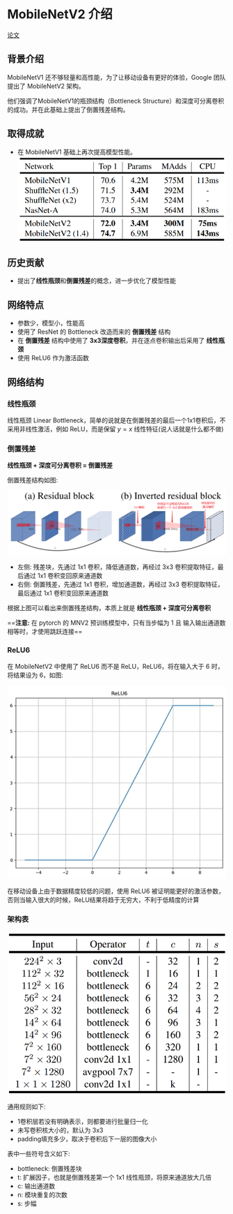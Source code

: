 # MobileNetV2 介绍

[论文](https://arxiv.org/pdf/1801.04381.pdf)

## 背景介绍

MobileNetV1 还不够轻量和高性能，为了让移动设备有更好的体验，Google 团队提出了 MobileNetV2 架构。

他们强调了MobileNetV1的瓶颈结构（Bottleneck Structure）和深度可分离卷积的成功。并在此基础上提出了倒置残差结构。

## 取得成就

- 在 MobileNetV1 基础上再次提高模型性能。
  ![](md-img/MobileNetV2介绍_2024-01-24-16-08-33.png)

## 历史贡献

- 提出了**线性瓶颈**和**倒置残差**的概念，进一步优化了模型性能

## 网络特点

- 参数少，模型小，性能高
- 使用了 ResNet 的 Bottleneck 改造而来的 **倒置残差** 结构
- 在 **倒置残差** 结构中使用了 **3x3深度卷积**，并在逐点卷积输出后采用了 **线性瓶颈**
- 使用 ReLU6 作为激活函数

## 网络结构

### 线性瓶颈

线性瓶颈 Linear Bottleneck，简单的说就是在倒置残差的最后一个1x1卷积后，不采用非线性激活，例如 ReLU，而是保留 $y = x$ 线性特征(说人话就是什么都不做)

### 倒置残差

**线性瓶颈 + 深度可分离卷积 = 倒置残差**

倒置残差结构如图:

![](md-img/MobileNetV2介绍_2024-01-24-16-46-48.png)

- 左侧: 残差块，先通过 1x1 卷积，降低通道数，再经过 3x3 卷积提取特征，最后通过 1x1 卷积变回原来通道数
- 右侧: 倒置残差，先通过 1x1 卷积，增加通道数，再经过 3x3 卷积提取特征，最后通过 1x1 卷积变回原来通道数

根据上图可以看出来倒置残差结构，本质上就是 **线性瓶颈 + 深度可分离卷积**

==**注意:** 在 pytorch 的 MNV2 预训练模型中，只有当步幅为 1 且 输入输出通道数相等时，才使用跳跃连接==

### ReLU6

在 MobileNetV2 中使用了 ReLU6 而不是 ReLU，ReLU6，将在输入大于 6 时，将结果设为 6，如图:

![](md-img/学习笔记_2024-01-03-16-07-08.png)

在移动设备上由于数据精度较低的问题，使用 ReLU6 被证明能更好的激活参数，否则当输入很大的时候，ReLU结果将趋于无穷大，不利于低精度的计算

### 架构表

![](md-img/MobileNetV2介绍_2024-01-24-16-59-08.png)

通用规则如下:

- 1卷积层若没有明确表示，则都要进行批量归一化
- 未写卷积核大小的，默认为 3x3
- padding填充多少，取决于卷积后下一层的图像大小

表中一些符号含义如下:

- bottleneck: 倒置残差块
- t: 扩展因子，也就是倒置残差第一个 1x1 线性瓶颈，将原来通道放大几倍
- c: 输出通道数
- n: 模块重复的次数
- s: 步幅
